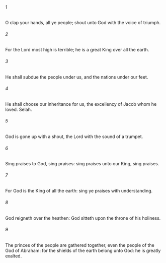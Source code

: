 ###### 1
O clap your hands, all ye people; shout unto God with the voice of triumph.

###### 2
For the Lord most high is terrible; he is a great King over all the earth.

###### 3
He shall subdue the people under us, and the nations under our feet.

###### 4
He shall choose our inheritance for us, the excellency of Jacob whom he loved. Selah.

###### 5
God is gone up with a shout, the Lord with the sound of a trumpet.

###### 6
Sing praises to God, sing praises: sing praises unto our King, sing praises.

###### 7
For God is the King of all the earth: sing ye praises with understanding.

###### 8
God reigneth over the heathen: God sitteth upon the throne of his holiness.

###### 9
The princes of the people are gathered together, even the people of the God of Abraham: for the shields of the earth belong unto God: he is greatly exalted.


